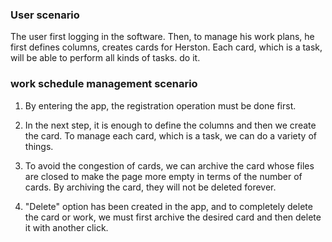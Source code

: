 ### User scenario
The user first logging in the software. Then, to manage his work plans, he first defines columns, creates cards for Herston. Each card, which is a task, will be able to perform all kinds of tasks. do it.
### work schedule management scenario
1. By entering the app, the registration operation must be done first.

2. In the next step, it is enough to define the columns and then we create the card. To manage each card, which is a task, we can do a variety of things.

3. To avoid the congestion of cards, we can archive the card whose files are closed to make the page more empty in terms of the number of cards. By archiving the card, they will not be deleted forever.
4. "Delete" option has been created in the app, and to completely delete the card or work, we must first archive the desired card and then delete it with another click.